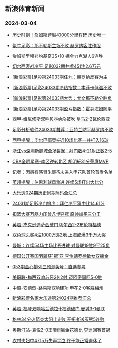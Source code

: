 ## 新浪体育新闻 
### 2024-03-04

+ [历史时刻！詹姆斯跨越40000分里程碑 历史唯一](https://sports.sina.com.cn/basketball/nba/2024-03-03/doc-inakzfyq2217707.shtml)

+ [佬牛足彩：那不勒斯主场不败 赫罗纳客胜作胆](https://sports.sina.com.cn/l/2024-03-03/doc-inakyzsq5561766.shtml)

+ [詹姆斯里程悲约基奇35+10 掘金力克湖人6连胜](https://sports.sina.com.cn/basketball/nba/2024-03-03/doc-inakzfyt2132011.shtml)

+ [切尔西客战冷平 足彩032期井喷451注2.6万元](https://sports.sina.com.cn/l/2024-03-03/doc-inakyvku2458404.shtml)

+ [[新浪彩票]足彩第24033期任九：赫罗纳反客为主](https://sports.sina.com.cn/l/2024-03-03/doc-inakyvku2458908.shtml)

+ [[新浪彩票]足彩24033期冷热指数：本菲卡低温不败](https://sports.sina.com.cn/l/2024-03-03/doc-inakyvks5682102.shtml)

+ [[新浪彩票]足彩第24033期大势：尤文那不勒分胜负](https://sports.sina.com.cn/l/2024-03-03/doc-inakyvkn8468993.shtml)

+ [[新浪彩票]足彩第24033期盈亏指数：霍芬海姆防平](https://sports.sina.com.cn/l/2024-03-03/doc-inakyvku2459207.shtml)

+ [西甲-维尼修斯双响贝林绝杀被吹 皇马2-2瓦伦西亚](https://sports.sina.com.cn/g/laliga/2024-03-03/doc-inakyzsq5555738.shtml)

+ [足彩分析软件24033期推荐：亚特兰防平赫罗纳不败](https://sports.sina.com.cn/l/2024-03-03/doc-inakyvkn8469792.shtml)

+ [西甲提醒：毕尔巴鄂竞技近10场比赛一共打入16球](https://sports.sina.com.cn/l/2024-03-03/doc-inakzfyt2129495.shtml)

+ [浙江vs深圳新鹏城全场数据：射门数4-21射正数2-5](https://sports.sina.com.cn/china/j/2024-03-03/doc-inamaini1994588.shtml)

+ [CBA全明星赛-南区逆转北区 胡明轩31分荣膺MVP](https://sports.sina.com.cn/basketball/cba/2024-03-03/doc-inamaini1992104.shtml)

+ [记者：因患有感冒朱辰杰未进入申花队首轮首发名单](https://sports.sina.com.cn/china/j/2024-03-03/doc-inamacee5914802.shtml)

+ [英超提醒：伯恩利球风激进 连续5场打出大比分](https://sports.sina.com.cn/l/2024-03-03/doc-inakzfyn5450075.shtml)

+ [大乐透024期历史同期号码全汇总](https://sports.sina.com.cn/l/2024-03-03/doc-inakznhk5340222.shtml)

+ [24031期足彩冷门排序：拜仁冷平猜中比14.61%](https://sports.sina.com.cn/l/2024-03-03/doc-inakzfyq6360007.shtml)

+ [扣篮大赛万磊力压曾凡博夺冠 原帅加冕三分王](https://sports.sina.com.cn/basketball/cba/2024-03-03/doc-inamacei1700936.shtml)

+ [英超-杰克逊迪萨西破门 切尔西2-2布伦特福德](https://sports.sina.com.cn/g/pl/2024-03-03/doc-inakyzsq5557251.shtml)

+ [双色球头奖4注1000万落2地 上海或爆3千万大奖](https://sports.sina.com.cn/l/2024-03-03/doc-inamacei1705466.shtml)

+ [曼城：连续54场主场比赛进球 对曼联19胜9平25负](https://sports.sina.com.cn/g/pl/2024-03-03/doc-inamainf1578104.shtml)

+ [德国公开赛国羽斩获1冠1亚 李怡婧罗徐敏女双摘金](https://sports.sina.com.cn/others/badmin/2024-03-03/doc-inamacen8897315.shtml)

+ [053期金心排列三预测奖号：直选参考](https://sports.sina.com.cn/l/2024-03-03/doc-inakzfyt2133834.shtml)

+ [美职联-梅西双响苏牙2传2射 迈阿密国际5-0胜](https://sports.sina.com.cn/global/others/2024-03-03/doc-inakyzss2333698.shtml)

+ [中超-安德烈-路易斯双响建功 申花2-0客胜梅州](https://sports.sina.com.cn/china/j/2024-03-03/doc-inamaini1995120.shtml)

+ [新浪彩票名家大乐透第24024期推荐汇总](https://sports.sina.com.cn/l/2024-03-03/doc-inakznhk5341528.shtml)

+ [英超-福登双响哈兰德拉什福德破门 曼城3-1曼联](https://sports.sina.com.cn/g/pl/2024-03-04/doc-inamcers5347303.shtml)

+ [格林34分火箭克太阳止连败 开拓者送灰熊5连败](https://sports.sina.com.cn/basketball/nba/2024-03-03/doc-inakznhr2011202.shtml)

+ [奥斯汀站-袁悦2-0王曦雨赢金花德比 夺巡回赛首冠](https://sports.sina.com.cn/tennis/china/2024-03-04/doc-inamcers5335572.shtml)

+ [农村夫妇中4715万失声哭泣 终于能正常退休了](https://sports.sina.com.cn/l/2024-03-04/doc-inamcers5341252.shtml)

